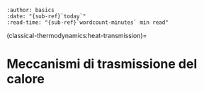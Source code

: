 ```{article-info}
:author: basics
:date: "{sub-ref}`today`"
:read-time: "{sub-ref}`wordcount-minutes` min read"
```

(classical-thermodynamics:heat-transmission)=
# Meccanismi di trasmissione del calore

